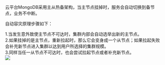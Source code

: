 云平台MongoDB采用主从热备架构，当主节点挂掉时，服务会自动切换到备节点，业务不中断。

自动容灾原理步骤如下：

1.当发生意外致使主节点不可达时，集群内部会自动选举出新的主节点。<br>
2.如果挂掉的是主节点，重新拉起时，那么它会变身成一个从节点；如果拉起失败会补充新节点进入集群以达到用户所选择的集群规模。<br>
3.同样当任一从节点不可达时，也会尝试拉起节点或者补充新节点。<br>
![](http://imgcache.tcecqpoc.fsphere.cn/image/mc.qcloudimg.com/static/img/5cdada2069c890c3ba44486641413d20/zidongrongzai.png)